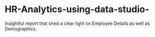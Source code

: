 # HR-Analytics-using-data-studio-
Insightful report that shed a clear light on Employee Details as well as Demographics.
